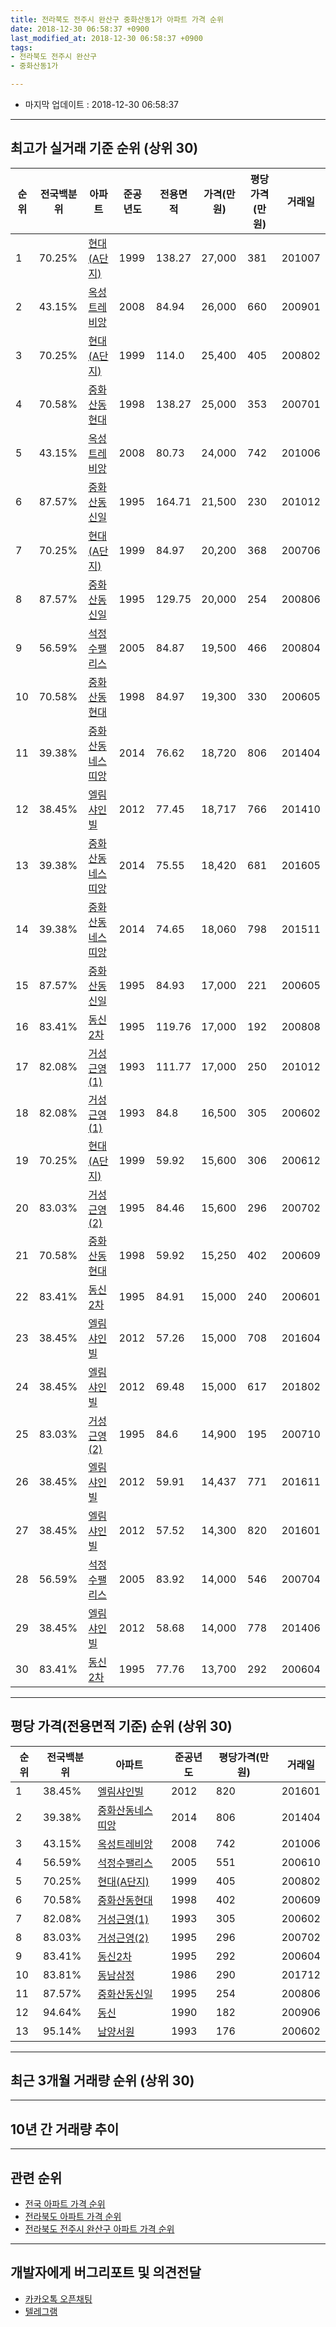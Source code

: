 ```yaml
---
title: 전라북도 전주시 완산구 중화산동1가 아파트 가격 순위
date: 2018-12-30 06:58:37 +0900
last_modified_at: 2018-12-30 06:58:37 +0900
tags:
- 전라북도 전주시 완산구
- 중화산동1가

---
```


* 마지막 업데이트 : 2018-12-30 06:58:37

---

## 최고가 실거래 기준 순위 (상위 30)


|순위|전국백분위|아파트|준공년도|전용면적|가격(만원)|평당가격(만원)|거래일|
|---|---|---|---|---|---|---|---|
|1|70.25%|[현대(A단지)](https://search.naver.com/search.naver?query=%EC%A0%84%EB%9D%BC%EB%B6%81%EB%8F%84+%EC%A0%84%EC%A3%BC%EC%8B%9C+%EC%99%84%EC%82%B0%EA%B5%AC+%EC%A4%91%ED%99%94%EC%82%B0%EB%8F%991%EA%B0%80+%ED%98%84%EB%8C%80%28A%EB%8B%A8%EC%A7%80%29)|1999|138.27|27,000|381|201007|
|2|43.15%|[옥성트레비앙](https://search.naver.com/search.naver?query=%EC%A0%84%EB%9D%BC%EB%B6%81%EB%8F%84+%EC%A0%84%EC%A3%BC%EC%8B%9C+%EC%99%84%EC%82%B0%EA%B5%AC+%EC%A4%91%ED%99%94%EC%82%B0%EB%8F%991%EA%B0%80+%EC%98%A5%EC%84%B1%ED%8A%B8%EB%A0%88%EB%B9%84%EC%95%99)|2008|84.94|26,000|660|200901|
|3|70.25%|[현대(A단지)](https://search.naver.com/search.naver?query=%EC%A0%84%EB%9D%BC%EB%B6%81%EB%8F%84+%EC%A0%84%EC%A3%BC%EC%8B%9C+%EC%99%84%EC%82%B0%EA%B5%AC+%EC%A4%91%ED%99%94%EC%82%B0%EB%8F%991%EA%B0%80+%ED%98%84%EB%8C%80%28A%EB%8B%A8%EC%A7%80%29)|1999|114.0|25,400|405|200802|
|4|70.58%|[중화산동현대](https://search.naver.com/search.naver?query=%EC%A0%84%EB%9D%BC%EB%B6%81%EB%8F%84+%EC%A0%84%EC%A3%BC%EC%8B%9C+%EC%99%84%EC%82%B0%EA%B5%AC+%EC%A4%91%ED%99%94%EC%82%B0%EB%8F%991%EA%B0%80+%EC%A4%91%ED%99%94%EC%82%B0%EB%8F%99%ED%98%84%EB%8C%80)|1998|138.27|25,000|353|200701|
|5|43.15%|[옥성트레비앙](https://search.naver.com/search.naver?query=%EC%A0%84%EB%9D%BC%EB%B6%81%EB%8F%84+%EC%A0%84%EC%A3%BC%EC%8B%9C+%EC%99%84%EC%82%B0%EA%B5%AC+%EC%A4%91%ED%99%94%EC%82%B0%EB%8F%991%EA%B0%80+%EC%98%A5%EC%84%B1%ED%8A%B8%EB%A0%88%EB%B9%84%EC%95%99)|2008|80.73|24,000|742|201006|
|6|87.57%|[중화산동신일](https://search.naver.com/search.naver?query=%EC%A0%84%EB%9D%BC%EB%B6%81%EB%8F%84+%EC%A0%84%EC%A3%BC%EC%8B%9C+%EC%99%84%EC%82%B0%EA%B5%AC+%EC%A4%91%ED%99%94%EC%82%B0%EB%8F%991%EA%B0%80+%EC%A4%91%ED%99%94%EC%82%B0%EB%8F%99%EC%8B%A0%EC%9D%BC)|1995|164.71|21,500|230|201012|
|7|70.25%|[현대(A단지)](https://search.naver.com/search.naver?query=%EC%A0%84%EB%9D%BC%EB%B6%81%EB%8F%84+%EC%A0%84%EC%A3%BC%EC%8B%9C+%EC%99%84%EC%82%B0%EA%B5%AC+%EC%A4%91%ED%99%94%EC%82%B0%EB%8F%991%EA%B0%80+%ED%98%84%EB%8C%80%28A%EB%8B%A8%EC%A7%80%29)|1999|84.97|20,200|368|200706|
|8|87.57%|[중화산동신일](https://search.naver.com/search.naver?query=%EC%A0%84%EB%9D%BC%EB%B6%81%EB%8F%84+%EC%A0%84%EC%A3%BC%EC%8B%9C+%EC%99%84%EC%82%B0%EA%B5%AC+%EC%A4%91%ED%99%94%EC%82%B0%EB%8F%991%EA%B0%80+%EC%A4%91%ED%99%94%EC%82%B0%EB%8F%99%EC%8B%A0%EC%9D%BC)|1995|129.75|20,000|254|200806|
|9|56.59%|[석정수팰리스](https://search.naver.com/search.naver?query=%EC%A0%84%EB%9D%BC%EB%B6%81%EB%8F%84+%EC%A0%84%EC%A3%BC%EC%8B%9C+%EC%99%84%EC%82%B0%EA%B5%AC+%EC%A4%91%ED%99%94%EC%82%B0%EB%8F%991%EA%B0%80+%EC%84%9D%EC%A0%95%EC%88%98%ED%8C%B0%EB%A6%AC%EC%8A%A4)|2005|84.87|19,500|466|200804|
|10|70.58%|[중화산동현대](https://search.naver.com/search.naver?query=%EC%A0%84%EB%9D%BC%EB%B6%81%EB%8F%84+%EC%A0%84%EC%A3%BC%EC%8B%9C+%EC%99%84%EC%82%B0%EA%B5%AC+%EC%A4%91%ED%99%94%EC%82%B0%EB%8F%991%EA%B0%80+%EC%A4%91%ED%99%94%EC%82%B0%EB%8F%99%ED%98%84%EB%8C%80)|1998|84.97|19,300|330|200605|
|11|39.38%|[중화산동네스띠앙](https://search.naver.com/search.naver?query=%EC%A0%84%EB%9D%BC%EB%B6%81%EB%8F%84+%EC%A0%84%EC%A3%BC%EC%8B%9C+%EC%99%84%EC%82%B0%EA%B5%AC+%EC%A4%91%ED%99%94%EC%82%B0%EB%8F%991%EA%B0%80+%EC%A4%91%ED%99%94%EC%82%B0%EB%8F%99%EB%84%A4%EC%8A%A4%EB%9D%A0%EC%95%99)|2014|76.62|18,720|806|201404|
|12|38.45%|[엘림샤인빌](https://search.naver.com/search.naver?query=%EC%A0%84%EB%9D%BC%EB%B6%81%EB%8F%84+%EC%A0%84%EC%A3%BC%EC%8B%9C+%EC%99%84%EC%82%B0%EA%B5%AC+%EC%A4%91%ED%99%94%EC%82%B0%EB%8F%991%EA%B0%80+%EC%97%98%EB%A6%BC%EC%83%A4%EC%9D%B8%EB%B9%8C)|2012|77.45|18,717|766|201410|
|13|39.38%|[중화산동네스띠앙](https://search.naver.com/search.naver?query=%EC%A0%84%EB%9D%BC%EB%B6%81%EB%8F%84+%EC%A0%84%EC%A3%BC%EC%8B%9C+%EC%99%84%EC%82%B0%EA%B5%AC+%EC%A4%91%ED%99%94%EC%82%B0%EB%8F%991%EA%B0%80+%EC%A4%91%ED%99%94%EC%82%B0%EB%8F%99%EB%84%A4%EC%8A%A4%EB%9D%A0%EC%95%99)|2014|75.55|18,420|681|201605|
|14|39.38%|[중화산동네스띠앙](https://search.naver.com/search.naver?query=%EC%A0%84%EB%9D%BC%EB%B6%81%EB%8F%84+%EC%A0%84%EC%A3%BC%EC%8B%9C+%EC%99%84%EC%82%B0%EA%B5%AC+%EC%A4%91%ED%99%94%EC%82%B0%EB%8F%991%EA%B0%80+%EC%A4%91%ED%99%94%EC%82%B0%EB%8F%99%EB%84%A4%EC%8A%A4%EB%9D%A0%EC%95%99)|2014|74.65|18,060|798|201511|
|15|87.57%|[중화산동신일](https://search.naver.com/search.naver?query=%EC%A0%84%EB%9D%BC%EB%B6%81%EB%8F%84+%EC%A0%84%EC%A3%BC%EC%8B%9C+%EC%99%84%EC%82%B0%EA%B5%AC+%EC%A4%91%ED%99%94%EC%82%B0%EB%8F%991%EA%B0%80+%EC%A4%91%ED%99%94%EC%82%B0%EB%8F%99%EC%8B%A0%EC%9D%BC)|1995|84.93|17,000|221|200605|
|16|83.41%|[동신2차](https://search.naver.com/search.naver?query=%EC%A0%84%EB%9D%BC%EB%B6%81%EB%8F%84+%EC%A0%84%EC%A3%BC%EC%8B%9C+%EC%99%84%EC%82%B0%EA%B5%AC+%EC%A4%91%ED%99%94%EC%82%B0%EB%8F%991%EA%B0%80+%EB%8F%99%EC%8B%A02%EC%B0%A8)|1995|119.76|17,000|192|200808|
|17|82.08%|[거성근영(1)](https://search.naver.com/search.naver?query=%EC%A0%84%EB%9D%BC%EB%B6%81%EB%8F%84+%EC%A0%84%EC%A3%BC%EC%8B%9C+%EC%99%84%EC%82%B0%EA%B5%AC+%EC%A4%91%ED%99%94%EC%82%B0%EB%8F%991%EA%B0%80+%EA%B1%B0%EC%84%B1%EA%B7%BC%EC%98%81%281%29)|1993|111.77|17,000|250|201012|
|18|82.08%|[거성근영(1)](https://search.naver.com/search.naver?query=%EC%A0%84%EB%9D%BC%EB%B6%81%EB%8F%84+%EC%A0%84%EC%A3%BC%EC%8B%9C+%EC%99%84%EC%82%B0%EA%B5%AC+%EC%A4%91%ED%99%94%EC%82%B0%EB%8F%991%EA%B0%80+%EA%B1%B0%EC%84%B1%EA%B7%BC%EC%98%81%281%29)|1993|84.8|16,500|305|200602|
|19|70.25%|[현대(A단지)](https://search.naver.com/search.naver?query=%EC%A0%84%EB%9D%BC%EB%B6%81%EB%8F%84+%EC%A0%84%EC%A3%BC%EC%8B%9C+%EC%99%84%EC%82%B0%EA%B5%AC+%EC%A4%91%ED%99%94%EC%82%B0%EB%8F%991%EA%B0%80+%ED%98%84%EB%8C%80%28A%EB%8B%A8%EC%A7%80%29)|1999|59.92|15,600|306|200612|
|20|83.03%|[거성근영(2)](https://search.naver.com/search.naver?query=%EC%A0%84%EB%9D%BC%EB%B6%81%EB%8F%84+%EC%A0%84%EC%A3%BC%EC%8B%9C+%EC%99%84%EC%82%B0%EA%B5%AC+%EC%A4%91%ED%99%94%EC%82%B0%EB%8F%991%EA%B0%80+%EA%B1%B0%EC%84%B1%EA%B7%BC%EC%98%81%282%29)|1995|84.46|15,600|296|200702|
|21|70.58%|[중화산동현대](https://search.naver.com/search.naver?query=%EC%A0%84%EB%9D%BC%EB%B6%81%EB%8F%84+%EC%A0%84%EC%A3%BC%EC%8B%9C+%EC%99%84%EC%82%B0%EA%B5%AC+%EC%A4%91%ED%99%94%EC%82%B0%EB%8F%991%EA%B0%80+%EC%A4%91%ED%99%94%EC%82%B0%EB%8F%99%ED%98%84%EB%8C%80)|1998|59.92|15,250|402|200609|
|22|83.41%|[동신2차](https://search.naver.com/search.naver?query=%EC%A0%84%EB%9D%BC%EB%B6%81%EB%8F%84+%EC%A0%84%EC%A3%BC%EC%8B%9C+%EC%99%84%EC%82%B0%EA%B5%AC+%EC%A4%91%ED%99%94%EC%82%B0%EB%8F%991%EA%B0%80+%EB%8F%99%EC%8B%A02%EC%B0%A8)|1995|84.91|15,000|240|200601|
|23|38.45%|[엘림샤인빌](https://search.naver.com/search.naver?query=%EC%A0%84%EB%9D%BC%EB%B6%81%EB%8F%84+%EC%A0%84%EC%A3%BC%EC%8B%9C+%EC%99%84%EC%82%B0%EA%B5%AC+%EC%A4%91%ED%99%94%EC%82%B0%EB%8F%991%EA%B0%80+%EC%97%98%EB%A6%BC%EC%83%A4%EC%9D%B8%EB%B9%8C)|2012|57.26|15,000|708|201604|
|24|38.45%|[엘림샤인빌](https://search.naver.com/search.naver?query=%EC%A0%84%EB%9D%BC%EB%B6%81%EB%8F%84+%EC%A0%84%EC%A3%BC%EC%8B%9C+%EC%99%84%EC%82%B0%EA%B5%AC+%EC%A4%91%ED%99%94%EC%82%B0%EB%8F%991%EA%B0%80+%EC%97%98%EB%A6%BC%EC%83%A4%EC%9D%B8%EB%B9%8C)|2012|69.48|15,000|617|201802|
|25|83.03%|[거성근영(2)](https://search.naver.com/search.naver?query=%EC%A0%84%EB%9D%BC%EB%B6%81%EB%8F%84+%EC%A0%84%EC%A3%BC%EC%8B%9C+%EC%99%84%EC%82%B0%EA%B5%AC+%EC%A4%91%ED%99%94%EC%82%B0%EB%8F%991%EA%B0%80+%EA%B1%B0%EC%84%B1%EA%B7%BC%EC%98%81%282%29)|1995|84.6|14,900|195|200710|
|26|38.45%|[엘림샤인빌](https://search.naver.com/search.naver?query=%EC%A0%84%EB%9D%BC%EB%B6%81%EB%8F%84+%EC%A0%84%EC%A3%BC%EC%8B%9C+%EC%99%84%EC%82%B0%EA%B5%AC+%EC%A4%91%ED%99%94%EC%82%B0%EB%8F%991%EA%B0%80+%EC%97%98%EB%A6%BC%EC%83%A4%EC%9D%B8%EB%B9%8C)|2012|59.91|14,437|771|201611|
|27|38.45%|[엘림샤인빌](https://search.naver.com/search.naver?query=%EC%A0%84%EB%9D%BC%EB%B6%81%EB%8F%84+%EC%A0%84%EC%A3%BC%EC%8B%9C+%EC%99%84%EC%82%B0%EA%B5%AC+%EC%A4%91%ED%99%94%EC%82%B0%EB%8F%991%EA%B0%80+%EC%97%98%EB%A6%BC%EC%83%A4%EC%9D%B8%EB%B9%8C)|2012|57.52|14,300|820|201601|
|28|56.59%|[석정수팰리스](https://search.naver.com/search.naver?query=%EC%A0%84%EB%9D%BC%EB%B6%81%EB%8F%84+%EC%A0%84%EC%A3%BC%EC%8B%9C+%EC%99%84%EC%82%B0%EA%B5%AC+%EC%A4%91%ED%99%94%EC%82%B0%EB%8F%991%EA%B0%80+%EC%84%9D%EC%A0%95%EC%88%98%ED%8C%B0%EB%A6%AC%EC%8A%A4)|2005|83.92|14,000|546|200704|
|29|38.45%|[엘림샤인빌](https://search.naver.com/search.naver?query=%EC%A0%84%EB%9D%BC%EB%B6%81%EB%8F%84+%EC%A0%84%EC%A3%BC%EC%8B%9C+%EC%99%84%EC%82%B0%EA%B5%AC+%EC%A4%91%ED%99%94%EC%82%B0%EB%8F%991%EA%B0%80+%EC%97%98%EB%A6%BC%EC%83%A4%EC%9D%B8%EB%B9%8C)|2012|58.68|14,000|778|201406|
|30|83.41%|[동신2차](https://search.naver.com/search.naver?query=%EC%A0%84%EB%9D%BC%EB%B6%81%EB%8F%84+%EC%A0%84%EC%A3%BC%EC%8B%9C+%EC%99%84%EC%82%B0%EA%B5%AC+%EC%A4%91%ED%99%94%EC%82%B0%EB%8F%991%EA%B0%80+%EB%8F%99%EC%8B%A02%EC%B0%A8)|1995|77.76|13,700|292|200604|


---

## 평당 가격(전용면적 기준) 순위 (상위 30)


|순위|전국백분위|아파트|준공년도|평당가격(만원)|거래일|
|---|---|---|---|---|---|
|1|38.45%|[엘림샤인빌](https://search.naver.com/search.naver?query=%EC%A0%84%EB%9D%BC%EB%B6%81%EB%8F%84+%EC%A0%84%EC%A3%BC%EC%8B%9C+%EC%99%84%EC%82%B0%EA%B5%AC+%EC%A4%91%ED%99%94%EC%82%B0%EB%8F%991%EA%B0%80+%EC%97%98%EB%A6%BC%EC%83%A4%EC%9D%B8%EB%B9%8C)|2012|820|201601|
|2|39.38%|[중화산동네스띠앙](https://search.naver.com/search.naver?query=%EC%A0%84%EB%9D%BC%EB%B6%81%EB%8F%84+%EC%A0%84%EC%A3%BC%EC%8B%9C+%EC%99%84%EC%82%B0%EA%B5%AC+%EC%A4%91%ED%99%94%EC%82%B0%EB%8F%991%EA%B0%80+%EC%A4%91%ED%99%94%EC%82%B0%EB%8F%99%EB%84%A4%EC%8A%A4%EB%9D%A0%EC%95%99)|2014|806|201404|
|3|43.15%|[옥성트레비앙](https://search.naver.com/search.naver?query=%EC%A0%84%EB%9D%BC%EB%B6%81%EB%8F%84+%EC%A0%84%EC%A3%BC%EC%8B%9C+%EC%99%84%EC%82%B0%EA%B5%AC+%EC%A4%91%ED%99%94%EC%82%B0%EB%8F%991%EA%B0%80+%EC%98%A5%EC%84%B1%ED%8A%B8%EB%A0%88%EB%B9%84%EC%95%99)|2008|742|201006|
|4|56.59%|[석정수팰리스](https://search.naver.com/search.naver?query=%EC%A0%84%EB%9D%BC%EB%B6%81%EB%8F%84+%EC%A0%84%EC%A3%BC%EC%8B%9C+%EC%99%84%EC%82%B0%EA%B5%AC+%EC%A4%91%ED%99%94%EC%82%B0%EB%8F%991%EA%B0%80+%EC%84%9D%EC%A0%95%EC%88%98%ED%8C%B0%EB%A6%AC%EC%8A%A4)|2005|551|200610|
|5|70.25%|[현대(A단지)](https://search.naver.com/search.naver?query=%EC%A0%84%EB%9D%BC%EB%B6%81%EB%8F%84+%EC%A0%84%EC%A3%BC%EC%8B%9C+%EC%99%84%EC%82%B0%EA%B5%AC+%EC%A4%91%ED%99%94%EC%82%B0%EB%8F%991%EA%B0%80+%ED%98%84%EB%8C%80%28A%EB%8B%A8%EC%A7%80%29)|1999|405|200802|
|6|70.58%|[중화산동현대](https://search.naver.com/search.naver?query=%EC%A0%84%EB%9D%BC%EB%B6%81%EB%8F%84+%EC%A0%84%EC%A3%BC%EC%8B%9C+%EC%99%84%EC%82%B0%EA%B5%AC+%EC%A4%91%ED%99%94%EC%82%B0%EB%8F%991%EA%B0%80+%EC%A4%91%ED%99%94%EC%82%B0%EB%8F%99%ED%98%84%EB%8C%80)|1998|402|200609|
|7|82.08%|[거성근영(1)](https://search.naver.com/search.naver?query=%EC%A0%84%EB%9D%BC%EB%B6%81%EB%8F%84+%EC%A0%84%EC%A3%BC%EC%8B%9C+%EC%99%84%EC%82%B0%EA%B5%AC+%EC%A4%91%ED%99%94%EC%82%B0%EB%8F%991%EA%B0%80+%EA%B1%B0%EC%84%B1%EA%B7%BC%EC%98%81%281%29)|1993|305|200602|
|8|83.03%|[거성근영(2)](https://search.naver.com/search.naver?query=%EC%A0%84%EB%9D%BC%EB%B6%81%EB%8F%84+%EC%A0%84%EC%A3%BC%EC%8B%9C+%EC%99%84%EC%82%B0%EA%B5%AC+%EC%A4%91%ED%99%94%EC%82%B0%EB%8F%991%EA%B0%80+%EA%B1%B0%EC%84%B1%EA%B7%BC%EC%98%81%282%29)|1995|296|200702|
|9|83.41%|[동신2차](https://search.naver.com/search.naver?query=%EC%A0%84%EB%9D%BC%EB%B6%81%EB%8F%84+%EC%A0%84%EC%A3%BC%EC%8B%9C+%EC%99%84%EC%82%B0%EA%B5%AC+%EC%A4%91%ED%99%94%EC%82%B0%EB%8F%991%EA%B0%80+%EB%8F%99%EC%8B%A02%EC%B0%A8)|1995|292|200604|
|10|83.81%|[동남삼정](https://search.naver.com/search.naver?query=%EC%A0%84%EB%9D%BC%EB%B6%81%EB%8F%84+%EC%A0%84%EC%A3%BC%EC%8B%9C+%EC%99%84%EC%82%B0%EA%B5%AC+%EC%A4%91%ED%99%94%EC%82%B0%EB%8F%991%EA%B0%80+%EB%8F%99%EB%82%A8%EC%82%BC%EC%A0%95)|1986|290|201712|
|11|87.57%|[중화산동신일](https://search.naver.com/search.naver?query=%EC%A0%84%EB%9D%BC%EB%B6%81%EB%8F%84+%EC%A0%84%EC%A3%BC%EC%8B%9C+%EC%99%84%EC%82%B0%EA%B5%AC+%EC%A4%91%ED%99%94%EC%82%B0%EB%8F%991%EA%B0%80+%EC%A4%91%ED%99%94%EC%82%B0%EB%8F%99%EC%8B%A0%EC%9D%BC)|1995|254|200806|
|12|94.64%|[동신](https://search.naver.com/search.naver?query=%EC%A0%84%EB%9D%BC%EB%B6%81%EB%8F%84+%EC%A0%84%EC%A3%BC%EC%8B%9C+%EC%99%84%EC%82%B0%EA%B5%AC+%EC%A4%91%ED%99%94%EC%82%B0%EB%8F%991%EA%B0%80+%EB%8F%99%EC%8B%A0)|1990|182|200906|
|13|95.14%|[남양서원](https://search.naver.com/search.naver?query=%EC%A0%84%EB%9D%BC%EB%B6%81%EB%8F%84+%EC%A0%84%EC%A3%BC%EC%8B%9C+%EC%99%84%EC%82%B0%EA%B5%AC+%EC%A4%91%ED%99%94%EC%82%B0%EB%8F%991%EA%B0%80+%EB%82%A8%EC%96%91%EC%84%9C%EC%9B%90)|1993|176|200602|


---

## 최근 3개월 거래량 순위 (상위 30)


<div style="width:100%;">
    <canvas id="deal_count_ranking" height="250"></canvas>
</div>


<script>
new Chart(document.getElementById("deal_count_ranking"), {
    type: 'horizontalBar',
    data: {
        labels: ['현대(A단지)', '거성근영(1)', '중화산동현대', '남양서원', '동신', '옥성트레비앙', '석정수팰리스', '동신2차', '동남삼정'],
        datasets: [{
            label: '실거래 수',
            data: [4, 3, 2, 2, 2, 2, 1, 1, 1],
            borderColor: "rgba(255, 0, 128, 1)",
            backgroundColor: "rgba(255, 0, 128, 0.5)",
            fill: false,
        }]
    },
    options: {
        responsive: true,
        title: {
            display: true,
            text: '최근 3개월 거래량 순위'
        },
        tooltips: {
            mode: 'index',
            intersect: false,
            callbacks: {
                title: function(tooltipItems, data) {
                    return "실거래 수:";
                },
                label: function(tooltipItem, data) {
                    return data.labels[tooltipItem.index] + ": " + tooltipItem.xLabel;
                }
            }
        },
        hover: {
            mode: 'nearest',
            intersect: true
        },
        scales: {
            xAxes: [{
                display: true,
                scaleLabel: {
                    display: true,
                    labelString: '실거래 수'
                },
                ticks: {
                    suggestedMin: 0,
                }
            }],
            yAxes: [{
                display: true,
                ticks: {
                    autoSkip: false,
                    callback: function(value, index, values) {
                        if (value.length > 15)
                            return value.substr(0, 13) + "...";
                        else
                            return value;
                    }
                },
                scaleLabel: {
                    display: false,
                }
            }]
        }
    }
});

</script>


---

## 10년 간 거래량 추이


<div style="width:100%;">
    <canvas id="deal_progress" height="250"></canvas>
</div>

<script>
new Chart(document.getElementById("deal_progress"), {
    type: 'line',
    data: {
        labels: ['200812','200901','200902','200903','200904','200905','200906','200907','200908','200909','200910','200911','200912','201001','201002','201003','201004','201005','201006','201007','201008','201009','201010','201011','201012','201101','201102','201103','201104','201105','201106','201107','201108','201109','201110','201111','201112','201201','201202','201203','201204','201205','201206','201207','201208','201209','201210','201211','201212','201301','201302','201303','201304','201305','201306','201307','201308','201309','201310','201311','201312','201401','201402','201403','201404','201405','201406','201407','201408','201409','201410','201411','201412','201501','201502','201503','201504','201505','201506','201507','201508','201509','201510','201511','201512','201601','201602','201603','201604','201605','201606','201607','201608','201609','201610','201611','201612','201701','201702','201703','201704','201705','201706','201707','201708','201709','201710','201711','201712','201801','201802','201803','201804','201805','201806','201807','201808','201809','201810','201811','201812'],
        datasets: [{
            label: '실거래 수',
            pointRadius: 1,
            data: [16, 19, 26, 16, 20, 10, 22, 19, 17, 16, 11, 16, 15, 10, 16, 14, 12, 15, 19, 11, 25, 15, 19, 21, 28, 17, 20, 18, 16, 14, 14, 14, 8, 11, 9, 5, 11, 8, 12, 6, 10, 9, 3, 4, 3, 5, 15, 12, 6, 5, 2, 7, 9, 7, 14, 8, 3, 10, 10, 9, 8, 12, 10, 13, 12, 5, 6, 9, 4, 8, 16, 6, 5, 9, 6, 15, 11, 16, 11, 16, 12, 21, 26, 8, 8, 18, 15, 17, 14, 13, 9, 9, 10, 14, 18, 18, 13, 11, 12, 8, 11, 11, 4, 14, 6, 15, 12, 7, 6, 9, 6, 6, 5, 6, 5, 5, 19, 13, 10, 5, 3],
            borderColor: "rgba(255, 201, 14, 1)",
            backgroundColor: "rgba(255, 201, 14, 0.5)",
            fill: true,
        }]
    },
    options: {
        responsive: true,
        title: {
            display: true,
            text: '10년간 거래량 추이'
        },
        tooltips: {
            mode: 'index',
            intersect: false,
        },
        hover: {
            mode: 'nearest',
            intersect: true
        },
        scales: {
            xAxes: [{
                display: true,
                scaleLabel: {
                    display: true,
                    labelString: '년/월'
                }
            }],
            yAxes: [{
                display: true,
                ticks: {
                    suggestedMin: 0,
                },
                scaleLabel: {
                    display: true,
                    labelString: '실거래 수'
                }
            }]
        }
    }
});

</script>


---

## 관련 순위

- [전국 아파트 가격 순위](https://inasie.github.io/apt-ranking/전국)
- [전라북도 아파트 가격 순위](https://inasie.github.io/apt-ranking/전라북도)
- [전라북도 전주시 완산구 아파트 가격 순위](https://inasie.github.io/apt-ranking/전라북도-전주시-완산구)


---

## 개발자에게 버그리포트 및 의견전달

- [카카오톡 오픈채팅](https://open.kakao.com/o/gLJUAP4)
- [텔레그램](https://t.me/inasie)

